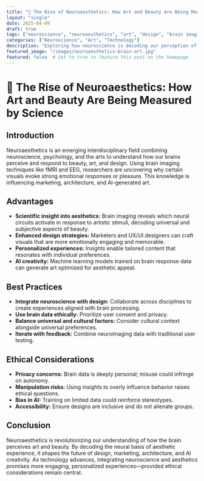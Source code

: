 ```yaml
---
title: "🧠 The Rise of Neuroaesthetics: How Art and Beauty Are Being Measured by Science"
layout: "single"
date: 2025-04-09
draft: true
tags: ["neuroscience", "neuroaesthetics", "art", "design", "brain imaging", "AI", "UX", "marketing"]
categories: ["Neuroscience", "Art", "Technology"]
description: "Exploring how neuroscience is decoding our perception of beauty and art, and how this knowledge is transforming design, marketing, and AI creativity."
featured_image: "/images/neuroaesthetics-brain-art.jpg"
featured: false  # Set to true to feature this post on the homepage
---
```


# 🧠 The Rise of Neuroaesthetics: How Art and Beauty Are Being Measured by Science

## Introduction

Neuroaesthetics is an emerging interdisciplinary field combining neuroscience, psychology, and the arts to understand how our brains perceive and respond to beauty, art, and design. Using brain imaging techniques like fMRI and EEG, researchers are uncovering why certain visuals evoke strong emotional responses or pleasure. This knowledge is influencing marketing, architecture, and AI-generated art.

## Advantages

- **Scientific insight into aesthetics:** Brain imaging reveals which neural circuits activate in response to artistic stimuli, decoding universal and subjective aspects of beauty.
- **Enhanced design strategies:** Marketers and UX/UI designers can craft visuals that are more emotionally engaging and memorable.
- **Personalized experiences:** Insights enable tailored content that resonates with individual preferences.
- **AI creativity:** Machine learning models trained on brain response data can generate art optimized for aesthetic appeal.

## Best Practices

- **Integrate neuroscience with design:** Collaborate across disciplines to create experiences aligned with brain processing.
- **Use brain data ethically:** Prioritize user consent and privacy.
- **Balance universal and cultural factors:** Consider cultural context alongside universal preferences.
- **Iterate with feedback:** Combine neuroimaging data with traditional user testing.

## Ethical Considerations

- **Privacy concerns:** Brain data is deeply personal; misuse could infringe on autonomy.
- **Manipulation risks:** Using insights to overly influence behavior raises ethical questions.
- **Bias in AI:** Training on limited data could reinforce stereotypes.
- **Accessibility:** Ensure designs are inclusive and do not alienate groups.

## Conclusion

Neuroaesthetics is revolutionizing our understanding of how the brain perceives art and beauty. By decoding the neural basis of aesthetic experience, it shapes the future of design, marketing, architecture, and AI creativity. As technology advances, integrating neuroscience and aesthetics promises more engaging, personalized experiences—provided ethical considerations remain central.